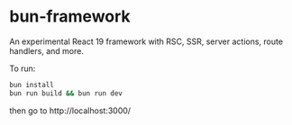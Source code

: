 # bun-framework

An experimental React 19 framework with RSC, SSR, server actions, route handlers, and more.

To run:

```bash
bun install
bun run build && bun run dev
```

then go to http://localhost:3000/
